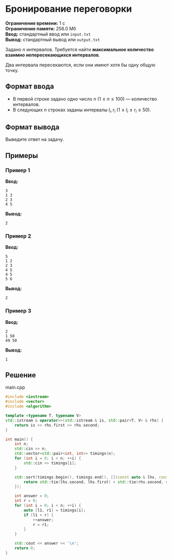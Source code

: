# Бронирование переговорки

**Ограничение времени:** 1 с  
**Ограничение памяти:** 256.0 Мб  
**Ввод:** стандартный ввод или `input.txt`  
**Вывод:** стандартный вывод или `output.txt`

Задано $n$ интервалов. Требуется найти **максимальное количество взаимно непересекающихся интервалов**.

Два интервала пересекаются, если они имеют хотя бы одну общую точку.

## Формат ввода

- В первой строке задано одно число $n$ ($1 \leq n \leq 100$) — количество интервалов.
- В следующих $n$ строках заданы интервалы $l_i, r_i$ ($1 \leq l_i \leq r_i \leq 50$).

## Формат вывода

Выведите ответ на задачу.

## Примеры

### Пример 1

**Ввод:**
```
3
1 3
2 3
4 5
```

**Вывод:**
```
2
```

### Пример 2

**Ввод:**
```
5
1 2
2 3
4 5
4 5
5 6
```

**Вывод:**
```
2
```

### Пример 3

**Ввод:**
```
2
1 50
49 50
```

**Вывод:**
```
1
```
## Решение

main.cpp
```cpp
#include <iostream>
#include <vector>
#include <algorithm>

template <typename T, typename V>
std::istream & operator>>(std::istream & is, std::pair<T, V> & rhs) {
    return is >> rhs.first >> rhs.second;
} 

int main() {
    int n;
    std::cin >> n;
    std::vector<std::pair<int, int>> timings(n);
    for (int i = 0; i < n; ++i) {
        std::cin >> timings[i];
    }

    std::sort(timings.begin(), timings.end(), [](const auto & lhs, const auto & rhs) {
        return std::tie(lhs.second, lhs.first) < std::tie(rhs.second, rhs.first);
    });

    int answer = 0;
    int r = 0;
    for (int i = 0; i < n; ++i) {
        auto [l1, r1] = timings[i];
        if (l1 > r) {
            ++answer;
            r = r1;
        }
    }

    std::cout << answer << '\n';
    return 0;
}
```
